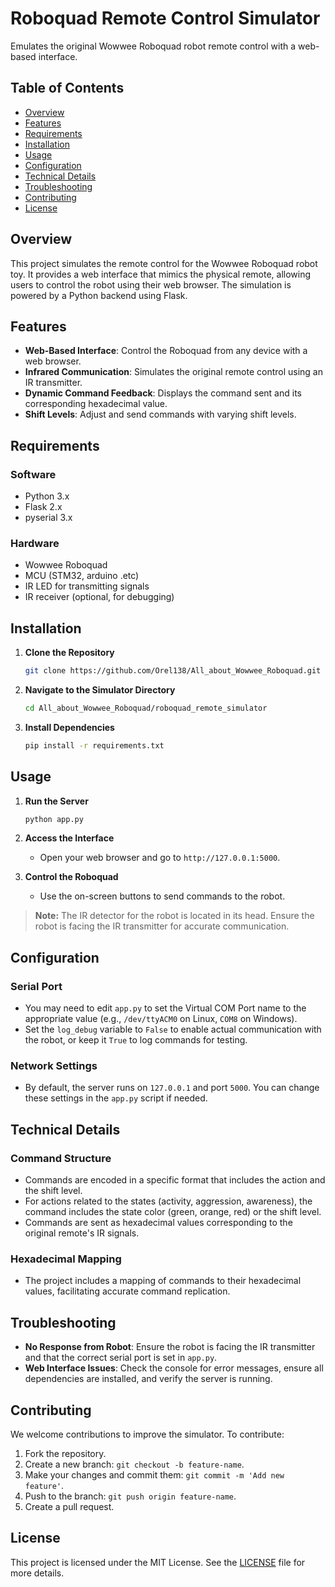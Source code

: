 
# Roboquad Remote Control Simulator

Emulates the original Wowwee Roboquad robot remote control with a web-based interface.

## Table of Contents
- [Overview](#overview)
- [Features](#features)
- [Requirements](#requirements)
- [Installation](#installation)
- [Usage](#usage)
- [Configuration](#configuration)
- [Technical Details](#technical-details)
- [Troubleshooting](#troubleshooting)
- [Contributing](#contributing)
- [License](#license)

## Overview

This project simulates the remote control for the Wowwee Roboquad robot toy. It provides a web interface that mimics the physical remote, allowing users to control the robot using their web browser. The simulation is powered by a Python backend using Flask.

## Features

- **Web-Based Interface**: Control the Roboquad from any device with a web browser.
- **Infrared Communication**: Simulates the original remote control using an IR transmitter.
- **Dynamic Command Feedback**: Displays the command sent and its corresponding hexadecimal value.
- **Shift Levels**: Adjust and send commands with varying shift levels.

## Requirements

### Software
- Python 3.x
- Flask 2.x
- pyserial 3.x

### Hardware
- Wowwee Roboquad
- MCU (STM32, arduino .etc)
- IR LED for transmitting signals
- IR receiver (optional, for debugging)

## Installation

1. **Clone the Repository**
   ```bash
   git clone https://github.com/Orel138/All_about_Wowwee_Roboquad.git
   ```

2. **Navigate to the Simulator Directory**
   ```bash
   cd All_about_Wowwee_Roboquad/roboquad_remote_simulator
   ```

3. **Install Dependencies**
   ```bash
   pip install -r requirements.txt
   ```

## Usage

1. **Run the Server**
   ```bash
   python app.py
   ```

2. **Access the Interface**
   - Open your web browser and go to `http://127.0.0.1:5000`.

3. **Control the Roboquad**
   - Use the on-screen buttons to send commands to the robot.

> **Note:** The IR detector for the robot is located in its head. Ensure the robot is facing the IR transmitter for accurate communication.

## Configuration

### Serial Port
- You may need to edit `app.py` to set the Virtual COM Port name to the appropriate value (e.g., `/dev/ttyACM0` on Linux, `COM8` on Windows).
- Set the `log_debug` variable to `False` to enable actual communication with the robot, or keep it `True` to log commands for testing.

### Network Settings
- By default, the server runs on `127.0.0.1` and port `5000`. You can change these settings in the `app.py` script if needed.

## Technical Details

### Command Structure
- Commands are encoded in a specific format that includes the action and the shift level.
- For actions related to the states (activity, aggression, awareness), the command includes the state color (green, orange, red) or the shift level.
- Commands are sent as hexadecimal values corresponding to the original remote's IR signals.

### Hexadecimal Mapping
- The project includes a mapping of commands to their hexadecimal values, facilitating accurate command replication.

## Troubleshooting

- **No Response from Robot**: Ensure the robot is facing the IR transmitter and that the correct serial port is set in `app.py`.
- **Web Interface Issues**: Check the console for error messages, ensure all dependencies are installed, and verify the server is running.

## Contributing

We welcome contributions to improve the simulator. To contribute:

1. Fork the repository.
2. Create a new branch: `git checkout -b feature-name`.
3. Make your changes and commit them: `git commit -m 'Add new feature'`.
4. Push to the branch: `git push origin feature-name`.
5. Create a pull request.

## License

This project is licensed under the MIT License. See the [LICENSE](../LICENSE) file for more details.
